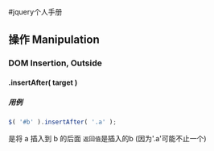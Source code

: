 #jquery个人手册
## 操作 Manipulation
### DOM Insertion, Outside
#### .insertAfter( target )
##### 用例
```javascript
$( '#b' ).insertAfter( '.a' );
```
是将 a 插入到 b 的后面
`返回值`是插入的b (因为'.a'可能不止一个)